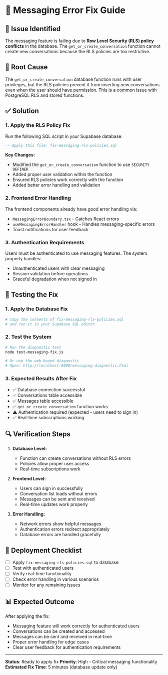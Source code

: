# 🔧 Messaging Error Fix Guide

## 🚨 Issue Identified

The messaging feature is failing due to **Row Level Security (RLS) policy conflicts** in the database. The `get_or_create_conversation` function cannot create new conversations because the RLS policies are too restrictive.

## 🎯 Root Cause

The `get_or_create_conversation` database function runs with user privileges, but the RLS policies prevent it from inserting new conversations even when the user should have permission. This is a common issue with PostgreSQL RLS and stored functions.

## ✅ Solution

### 1. Apply the RLS Policy Fix

Run the following SQL script in your Supabase database:

```sql
-- Apply this file: fix-messaging-rls-policies.sql
```

**Key Changes:**
- Modified the `get_or_create_conversation` function to use `SECURITY DEFINER`
- Added proper user validation within the function
- Ensured RLS policies work correctly with the function
- Added better error handling and validation

### 2. Frontend Error Handling

The frontend components already have good error handling via:
- `MessagingErrorBoundary.tsx` - Catches React errors
- `useMessagingErrorHandler` hook - Handles messaging-specific errors
- Toast notifications for user feedback

### 3. Authentication Requirements

Users must be authenticated to use messaging features. The system properly handles:
- Unauthenticated users with clear messaging
- Session validation before operations
- Graceful degradation when not signed in

## 🧪 Testing the Fix

### 1. Apply the Database Fix

```bash
# Copy the contents of fix-messaging-rls-policies.sql
# and run it in your Supabase SQL editor
```

### 2. Test the System

```bash
# Run the diagnostic test
node test-messaging-fix.js

# Or use the web-based diagnostic
# Open: http://localhost:8000/messaging-diagnostic.html
```

### 3. Expected Results After Fix

- ✅ Database connection successful
- ✅ Conversations table accessible  
- ✅ Messages table accessible
- ✅ `get_or_create_conversation` function works
- ⚠️ Authentication required (expected - users need to sign in)
- ✅ Real-time subscriptions working

## 🔍 Verification Steps

1. **Database Level:**
   - Function can create conversations without RLS errors
   - Policies allow proper user access
   - Real-time subscriptions work

2. **Frontend Level:**
   - Users can sign in successfully
   - Conversation list loads without errors
   - Messages can be sent and received
   - Real-time updates work properly

3. **Error Handling:**
   - Network errors show helpful messages
   - Authentication errors redirect appropriately
   - Database errors are handled gracefully

## 🚀 Deployment Checklist

- [ ] Apply `fix-messaging-rls-policies.sql` to database
- [ ] Test with authenticated users
- [ ] Verify real-time functionality
- [ ] Check error handling in various scenarios
- [ ] Monitor for any remaining issues

## 📊 Expected Outcome

After applying the fix:
- Messaging feature will work correctly for authenticated users
- Conversations can be created and accessed
- Messages can be sent and received in real-time
- Proper error handling for edge cases
- Clear user feedback for authentication requirements

---

**Status**: Ready to apply fix
**Priority**: High - Critical messaging functionality
**Estimated Fix Time**: 5 minutes (database update only)